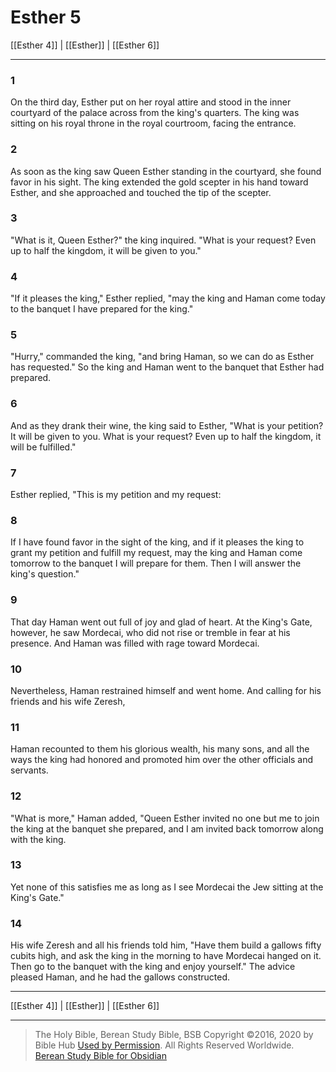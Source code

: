 # Esther 5

[[Esther 4]] | [[Esther]] | [[Esther 6]]

---

### 1
On the third day, Esther put on her royal attire and stood in the inner courtyard of the palace across from the king's quarters. The king was sitting on his royal throne in the royal courtroom, facing the entrance.

### 2
As soon as the king saw Queen Esther standing in the courtyard, she found favor in his sight. The king extended the gold scepter in his hand toward Esther, and she approached and touched the tip of the scepter.

### 3
"What is it, Queen Esther?" the king inquired. "What is your request? Even up to half the kingdom, it will be given to you."

### 4
"If it pleases the king," Esther replied, "may the king and Haman come today to the banquet I have prepared for the king."

### 5
"Hurry," commanded the king, "and bring Haman, so we can do as Esther has requested." So the king and Haman went to the banquet that Esther had prepared.

### 6
And as they drank their wine, the king said to Esther, "What is your petition? It will be given to you. What is your request? Even up to half the kingdom, it will be fulfilled."

### 7
Esther replied, "This is my petition and my request:

### 8
If I have found favor in the sight of the king, and if it pleases the king to grant my petition and fulfill my request, may the king and Haman come tomorrow to the banquet I will prepare for them. Then I will answer the king's question."

### 9
That day Haman went out full of joy and glad of heart. At the King's Gate, however, he saw Mordecai, who did not rise or tremble in fear at his presence. And Haman was filled with rage toward Mordecai.

### 10
Nevertheless, Haman restrained himself and went home. And calling for his friends and his wife Zeresh,

### 11
Haman recounted to them his glorious wealth, his many sons, and all the ways the king had honored and promoted him over the other officials and servants.

### 12
"What is more," Haman added, "Queen Esther invited no one but me to join the king at the banquet she prepared, and I am invited back tomorrow along with the king.

### 13
Yet none of this satisfies me as long as I see Mordecai the Jew sitting at the King's Gate."

### 14
His wife Zeresh and all his friends told him, "Have them build a gallows fifty cubits high, and ask the king in the morning to have Mordecai hanged on it. Then go to the banquet with the king and enjoy yourself." The advice pleased Haman, and he had the gallows constructed.

---

[[Esther 4]] | [[Esther]] | [[Esther 6]]

---

> The Holy Bible, Berean Study Bible, BSB
> Copyright &copy;2016, 2020 by Bible Hub
> [Used by Permission](https://berean.bible/terms.htm). All Rights Reserved Worldwide.
> [Berean Study Bible for Obsidian](https://github.com/gapmiss/berean-study-bible-for-obsidian)

